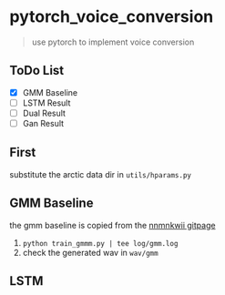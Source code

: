# pytorch_voice_conversion

> use pytorch to implement voice conversion

## ToDo List
- [x] GMM Baseline
- [ ] LSTM Result 
- [ ] Dual Result
- [ ] Gan Result

## First
substitute the arctic data dir in `utils/hparams.py`

## GMM Baseline
the gmm baseline is copied from the [nnmnkwii gitpage](https://r9y9.github.io/nnmnkwii/latest/nnmnkwii_gallery/notebooks/vc/01-GMM%20voice%20conversion%20(en).html)

1. `python train_gmmm.py | tee log/gmm.log`
2. check the generated wav in `wav/gmm`

## LSTM 


